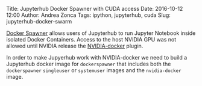 Title: Jupyterhub Docker Spawner with CUDA access
Date: 2016-10-12 12:00
Author: Andrea Zonca
Tags: ipython, jupyterhub, cuda
Slug: jupyterhub-docker-swarm

[Docker Spawner](https://github.com/jupyterhub/dockerspawner) allows users of Jupyterhub to run Jupyter Notebook inside isolated Docker Containers.
Access to the host NVIDIA GPU was not allowed until NVIDIA release the [NVIDIA-docker](https://github.com/NVIDIA/nvidia-docker) plugin.

In order to make Jupyerhub work with NVIDIA-docker we need to build a Jupyterhub docker image for `dockerspawner` that includes both the `dockerspawner` `singleuser` or `systemuser` images and the `nvidia-docker` image.

